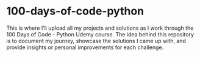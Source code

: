 # 100-days-of-code-python
This is where I’ll upload all my projects and solutions as I work through the 100 Days of Code - Python Udemy course. The idea behind this repository is to document my journey, showcase the solutions I came up with, and provide insights or personal improvements for each challenge.



